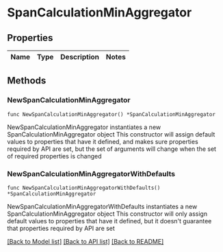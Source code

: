 # SpanCalculationMinAggregator

## Properties

Name | Type | Description | Notes
------------ | ------------- | ------------- | -------------

## Methods

### NewSpanCalculationMinAggregator

`func NewSpanCalculationMinAggregator() *SpanCalculationMinAggregator`

NewSpanCalculationMinAggregator instantiates a new SpanCalculationMinAggregator object
This constructor will assign default values to properties that have it defined,
and makes sure properties required by API are set, but the set of arguments
will change when the set of required properties is changed

### NewSpanCalculationMinAggregatorWithDefaults

`func NewSpanCalculationMinAggregatorWithDefaults() *SpanCalculationMinAggregator`

NewSpanCalculationMinAggregatorWithDefaults instantiates a new SpanCalculationMinAggregator object
This constructor will only assign default values to properties that have it defined,
but it doesn't guarantee that properties required by API are set


[[Back to Model list]](../README.md#documentation-for-models) [[Back to API list]](../README.md#documentation-for-api-endpoints) [[Back to README]](../README.md)


